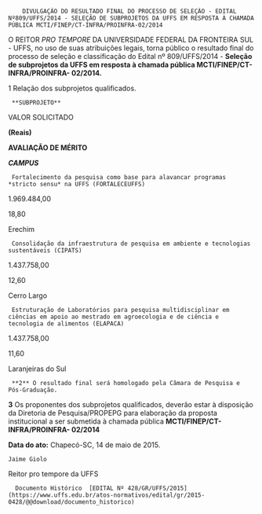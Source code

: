         DIVULGAÇÃO DO RESULTADO FINAL DO PROCESSO DE SELEÇÃO - EDITAL Nº809/UFFS/2014 - SELEÇÃO DE SUBPROJETOS DA UFFS EM RESPOSTA À CHAMADA PÚBLICA MCTI/FINEP/CT-INFRA/PROINFRA-02/2014  

O REITOR *PRO TEMPORE* DA UNIVERSIDADE FEDERAL DA FRONTEIRA SUL - UFFS, no uso de suas atribuições legais, torna público o resultado final do processo de seleção e classificação do Edital nº 809/UFFS/2014 - **Seleção de subprojetos da UFFS em resposta à chamada pública MCTI/FINEP/CT-INFRA/PROINFRA- 02/2014.**

 1 Relação dos subprojetos qualificados.

     **SUBPROJETO**

   VALOR SOLICITADO

 **(Reais)**

   **AVALIAÇÃO DE MÉRITO**

   ***CAMPUS***

     Fortalecimento da pesquisa como base para alavancar programas *stricto sensu* na UFFS (FORTALECEUFFS)

    

 1.969.484,00

    

 18,80

   Erechim

     Consolidação da infraestrutura de pesquisa em ambiente e tecnologias sustentáveis (CIPATS) 

    

 1.437.758,00

    

 12,60

   Cerro Largo

     Estruturação de Laboratórios para pesquisa multidisciplinar em ciências em apoio ao mestrado em agroecologia e de ciência e tecnologia de alimentos (ELAPACA)

    

 1.437.758,00

    

 11,60

   Laranjeiras do Sul

     **2** O resultado final será homologado pela Câmara de Pesquisa e Pós-Graduação.

 **3** Os proponentes dos subprojetos qualificados, deverão estar à disposição da Diretoria de Pesquisa/PROPEPG para elaboração da proposta institucional a ser submetida à chamada pública **MCTI/FINEP/CT-INFRA/PROINFRA- 02/2014**

  

   **Data do ato:** Chapecó-SC, 14 de maio de 2015.   
 

    Jaime Giolo   
 Reitor pro tempore da UFFS 

      Documento Histórico  [EDITAL Nº 428/GR/UFFS/2015](https://www.uffs.edu.br/atos-normativos/edital/gr/2015-0428/@@download/documento_historico)     
      